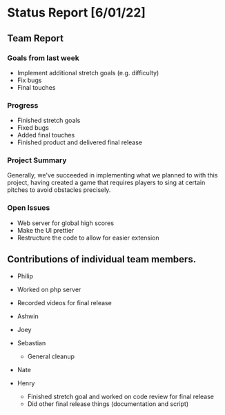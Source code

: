 # Status Report [6/01/22]

## Team Report


### Goals from last week
* Implement additional stretch goals (e.g. difficulty)
* Fix bugs
* Final touches

### Progress
* Finished stretch goals
* Fixed bugs
* Added final touches
* Finished product and delivered final release

### Project Summary
Generally, we've succeeded in implementing what we planned to with this project, having created a game that requires players to sing at certain pitches to avoid obstacles precisely.

### Open Issues
* Web server for global high scores
* Make the UI prettier
* Restructure the code to allow for easier extension

## Contributions of individual team members.
* Philip
 * Worked on php server
 * Recorded videos for final release

* Ashwin


* Joey


* Sebastian
  * General cleanup

* Nate


* Henry
  * Finished stretch goal and worked on code review for final release
  * Did other final release things (documentation and script)
